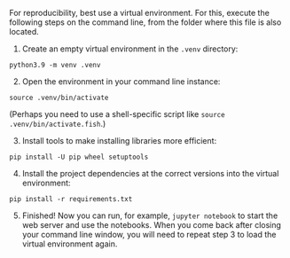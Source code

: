 For reproducibility, best use a virtual environment. For this, execute the following steps on the command line, from the folder where this file is also located.

1. Create an empty virtual environment in the `.venv` directory:

```
python3.9 -m venv .venv
```

2. Open the environment in your command line instance:

```
source .venv/bin/activate
```

(Perhaps you need to use a shell-specific script like `source .venv/bin/activate.fish`.)

3. Install tools to make installing libraries more efficient:

```
pip install -U pip wheel setuptools
```

4. Install the project dependencies at the correct versions into the virtual environment:

```
pip install -r requirements.txt
```

5. Finished! Now you can run, for example, `jupyter notebook` to start the web server and use the notebooks. When you come back after closing your command line window, you will need to repeat step 3 to load the virtual environment again.
